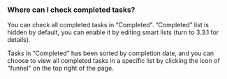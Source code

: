 ### Where can I check completed tasks?
You can check all completed tasks in “Completed”. “Completed” list is hidden by default, you can enable it by editing smart lists (turn to 3.3.1 for details).

Tasks in “Completed” has been sorted by completion date, and you can choose to view all completed tasks in a specific list by clicking the icon of "funnel" on the top right of the page.

